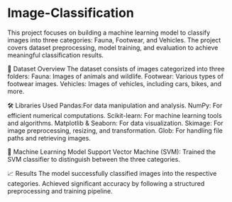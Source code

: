 # Image-Classification 
This project focuses on building a machine learning model to classify images into three categories: Fauna, Footwear, and Vehicles. The project covers dataset preprocessing, model training, and evaluation to achieve meaningful classification results. 

📁 Dataset Overview
The dataset consists of images categorized into three folders: Fauna: Images of animals and wildlife. Footwear: Various types of footwear images. Vehicles: Images of vehicles, including cars, bikes, and more.

🛠️ Libraries Used 
Pandas:For data manipulation and analysis. 
NumPy: For efficient numerical computations. 
Scikit-learn: For machine learning tools and algorithms. 
Matplotlib & Seaborn: For data visualization.
Skimage: For image preprocessing, resizing, and transformation.
Glob: For handling file paths and retrieving images.

🤖 Machine Learning Model 
Support Vector Machine (SVM): Trained the SVM classifier to distinguish between the three categories. 

📈 Results 
The model successfully classified images into the respective categories. 
Achieved significant accuracy by following a structured preprocessing and training pipeline.
